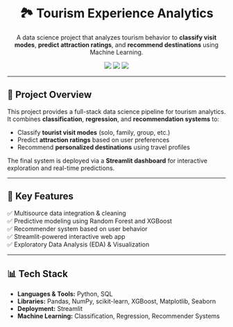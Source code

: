 <h1 align="center">🏞️ Tourism Experience Analytics</h1>

<p align="center">
  A data science project that analyzes tourism behavior to <b>classify visit modes</b>, <b>predict attraction ratings</b>, and <b>recommend destinations</b> using Machine Learning.
</p>

<p align="center">
  <img src="https://img.shields.io/badge/Language-Python-blue?style=flat-square"/>
  <img src="https://img.shields.io/badge/ML-RandomForest%20%7C%20XGBoost-green?style=flat-square"/>
  <img src="https://img.shields.io/badge/App-Streamlit-orange?style=flat-square"/>
</p>

---

## 🧠 Project Overview

This project provides a full-stack data science pipeline for tourism analytics. It combines **classification**, **regression**, and **recommendation systems** to:

- Classify **tourist visit modes** (solo, family, group, etc.)
- Predict **attraction ratings** based on user preferences
- Recommend **personalized destinations** using travel profiles

The final system is deployed via a **Streamlit dashboard** for interactive exploration and real-time predictions.

---

## 🚀 Key Features

✅ Multisource data integration & cleaning  
✅ Predictive modeling using Random Forest and XGBoost  
✅ Recommender system based on user behavior  
✅ Streamlit-powered interactive web app  
✅ Exploratory Data Analysis (EDA) & Visualization

---

## 📊 Tech Stack

- **Languages & Tools:** Python, SQL  
- **Libraries:** Pandas, NumPy, scikit-learn, XGBoost, Matplotlib, Seaborn  
- **Deployment:** Streamlit  
- **Machine Learning:** Classification, Regression, Recommender Systems



